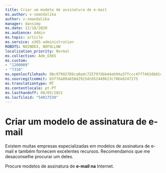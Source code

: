 ```yaml
---
title: Criar um modelo de assinatura de e-mail
ms.author: v-smandalika
author: v-smandalika
manager: dansimp
ms.date: 12/18/2020
ms.audience: Admin
ms.topic: article
ms.service: o365-administration
ROBOTS: NOINDEX, NOFOLLOW
localization_priority: Normal
ms.collection: Adm_O365
ms.custom:
- "1200009"
- "7310"
ms.openlocfilehash: 98c97992789ca0adc725797dbbd4eb94a37fccc4ff7463db01cf4f28e5106174
ms.sourcegitcommit: b5f7da89a650d2915dc652449623c78be6247175
ms.translationtype: MT
ms.contentlocale: pt-PT
ms.lasthandoff: 08/05/2021
ms.locfileid: "54017539"
---
```

# <a name="create-an-email-signature-template"></a>Criar um modelo de assinatura de e-mail

Existem muitas empresas especializadas em modelos de assinatura de e-mail e também fornecem excelentes recursos. Recomendamos que me desaconselhe procurar um deles.

Procure modelos de assinatura de **e-mail na** Internet.